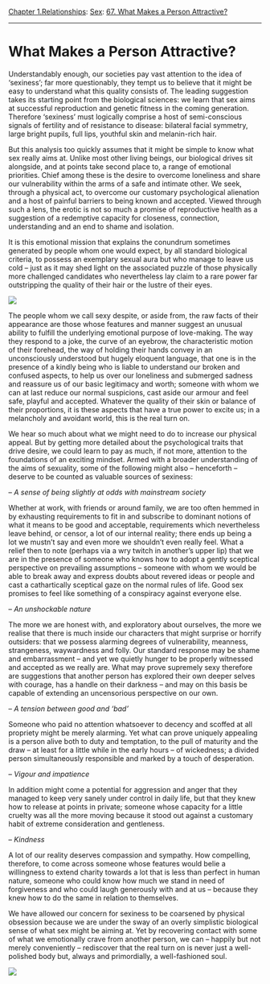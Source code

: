 [Chapter 1.Relationships](https://www.theschooloflife.com/thebookoflife/category/relationships/): [Sex](https://www.theschooloflife.com/thebookoflife/category/relationships/sex/): [67. What Makes a Person Attractive?](https://www.theschooloflife.com/thebookoflife/what-makes-a-person-attractive/)

* * *

# What Makes a Person Attractive?

Understandably enough, our societies pay vast attention to the idea of ‘sexiness’; far more questionably, they tempt us to believe that it might be easy to understand what this quality consists of. The leading suggestion takes its starting point from the biological sciences: we learn that sex aims at successful reproduction and genetic fitness in the coming generation. Therefore ‘sexiness’ must logically comprise a host of semi-conscious signals of fertility and of resistance to disease: bilateral facial symmetry, large bright pupils, full lips, youthful skin and melanin-rich hair.

But this analysis too quickly assumes that it might be simple to know what sex really aims at. Unlike most other living beings, our biological drives sit alongside, and at points take second place to, a range of emotional priorities. Chief among these is the desire to overcome loneliness and share our vulnerability within the arms of a safe and intimate other. We seek, through a physical act, to overcome our customary psychological alienation and a host of painful barriers to being known and accepted. Viewed through such a lens, the erotic is not so much a promise of reproductive health as a suggestion of a redemptive capacity for closeness, connection, understanding and an end to shame and isolation.

It is this emotional mission that explains the conundrum sometimes generated by people whom one would expect, by all standard biological criteria, to possess an exemplary sexual aura but who manage to leave us cold – just as it may shed light on the associated puzzle of those physically more challenged candidates who nevertheless lay claim to a rare power far outstripping the quality of their hair or the lustre of their eyes.

![](https://www.theschooloflife.com/thebookoflife/wp-content/uploads/2019/05/31096706438_c7ebd2b1f8_o.jpg)

The people whom we call sexy despite, or aside from, the raw facts of their appearance are those whose features and manner suggest an unusual ability to fulfill the underlying emotional purpose of love-making. The way they respond to a joke, the curve of an eyebrow, the characteristic motion of their forehead, the way of holding their hands convey in an unconsciously understood but hugely eloquent language, that one is in the presence of a kindly being who is liable to understand our broken and confused aspects, to help us over our loneliness and submerged sadness and reassure us of our basic legitimacy and worth; someone with whom we can at last reduce our normal suspicions, cast aside our armour and feel safe, playful and accepted. Whatever the quality of their skin or balance of their proportions, it is these aspects that have a true power to excite us; in a melancholy and avoidant world, this is the real turn on.

We hear so much about what we might need to do to increase our physical appeal. But by getting more detailed about the psychological traits that drive desire, we could learn to pay as much, if not more, attention to the foundations of an exciting mindset. Armed with a broader understanding of the aims of sexuality, some of the following might also – henceforth – deserve to be counted as valuable sources of sexiness:

– _A sense of being slightly at odds with mainstream society_

Whether at work, with friends or around family, we are too often hemmed in by exhausting requirements to fit in and subscribe to dominant notions of what it means to be good and acceptable, requirements which nevertheless leave behind, or censor, a lot of our internal reality; there ends up being a lot we mustn’t say and even more we shouldn’t even really feel. What a relief then to note (perhaps via a wry twitch in another’s upper lip) that we are in the presence of someone who knows how to adopt a gently sceptical perspective on prevailing assumptions – someone with whom we would be able to break away and express doubts about revered ideas or people and cast a cathartically sceptical gaze on the normal rules of life. Good sex promises to feel like something of a conspiracy against everyone else.

– _An unshockable nature_

The more we are honest with, and exploratory about ourselves, the more we realise that there is much inside our characters that might surprise or horrify outsiders: that we possess alarming degrees of vulnerability, meanness, strangeness, waywardness and folly. Our standard response may be shame and embarrassment – and yet we quietly hunger to be properly witnessed and accepted as we really are. What may prove supremely sexy therefore are suggestions that another person has explored their own deeper selves with courage, has a handle on their darkness – and may on this basis be capable of extending an uncensorious perspective on our own.

– _A tension between good and ‘bad’_

Someone who paid no attention whatsoever to decency and scoffed at all propriety might be merely alarming. Yet what can prove uniquely appealing is a person alive both to duty and temptation, to the pull of maturity and the draw – at least for a little while in the early hours – of wickedness; a divided person simultaneously responsible and marked by a touch of desperation.

– _Vigour and impatience_

In addition might come a potential for aggression and anger that they managed to keep very sanely under control in daily life, but that they knew how to release at points in private; someone whose capacity for a little cruelty was all the more moving because it stood out against a customary habit of extreme consideration and gentleness.

– _Kindness_

A lot of our reality deserves compassion and sympathy. How compelling, therefore, to come across someone whose features would belie a willingness to extend charity towards a lot that is less than perfect in human nature, someone who could know how much we stand in need of forgiveness and who could laugh generously with and at us – because they knew how to do the same in relation to themselves.

We have allowed our concern for sexiness to be coarsened by physical obsession because we are under the sway of an overly simplistic biological sense of what sex might be aiming at. Yet by recovering contact with some of what we emotionally crave from another person, we can – happily but not merely conveniently – rediscover that the real turn on is never just a well-polished body but, always and primordially, a well-fashioned soul.

[![](https://img.youtube.com/vi/dLme6kE5XaU/0.jpg)](https://www.youtube.com/embed/dLme6kE5XaU '')

